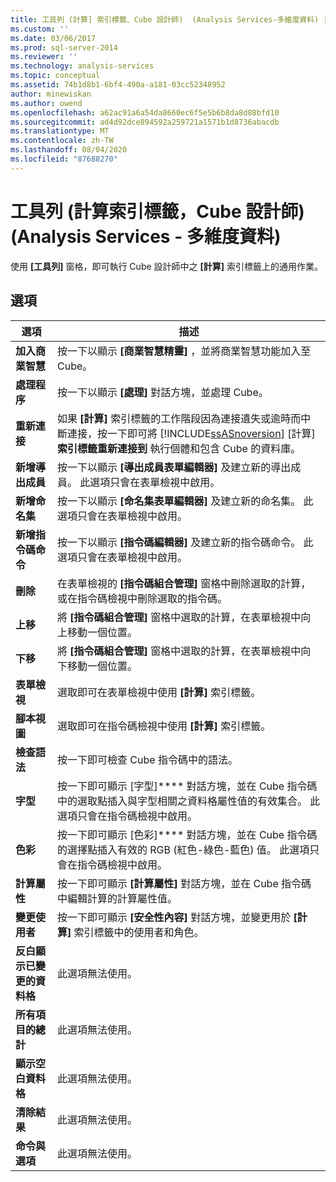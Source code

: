 ```yaml
---
title: 工具列 (計算] 索引標籤、Cube 設計師)  (Analysis Services-多維度資料) |Microsoft Docs
ms.custom: ''
ms.date: 03/06/2017
ms.prod: sql-server-2014
ms.reviewer: ''
ms.technology: analysis-services
ms.topic: conceptual
ms.assetid: 74b1d8b1-6bf4-490a-a181-03cc52348952
author: minewiskan
ms.author: owend
ms.openlocfilehash: a62ac91a6a54da8660ec6f5e5b6b8da8d88bfd10
ms.sourcegitcommit: ad4d92dce894592a259721a1571b1d8736abacdb
ms.translationtype: MT
ms.contentlocale: zh-TW
ms.lasthandoff: 08/04/2020
ms.locfileid: "87688270"
---
```

# <a name="toolbar-calculations-tab-cube-designer-analysis-services---multidimensional-data"></a>工具列 (計算索引標籤，Cube 設計師) (Analysis Services - 多維度資料)
  使用 **[工具列]** 窗格，即可執行 Cube 設計師中之 **[計算]** 索引標籤上的通用作業。  
  
## <a name="options"></a>選項  
  
|選項|描述|  
|------------|-----------------|  
|**加入商業智慧**|按一下以顯示 **[商業智慧精靈]** ，並將商業智慧功能加入至 Cube。|  
|**處理程序**|按一下以顯示 **[處理]** 對話方塊，並處理 Cube。|  
|**重新連接**|如果 **[計算]** 索引標籤的工作階段因為連接遺失或逾時而中斷連接，按一下即可將 [!INCLUDE[ssASnoversion](../includes/ssasnoversion-md.md)] [計算] **索引標籤重新連接到** 執行個體和包含 Cube 的資料庫。|  
|**新增導出成員**|按一下以顯示 **[導出成員表單編輯器]** 及建立新的導出成員。 此選項只會在表單檢視中啟用。|  
|**新增命名集**|按一下以顯示 **[命名集表單編輯器]** 及建立新的命名集。 此選項只會在表單檢視中啟用。|  
|**新增指令碼命令**|按一下以顯示 **[指令碼編輯器]** 及建立新的指令碼命令。 此選項只會在表單檢視中啟用。|  
|**刪除**|在表單檢視的 **[指令碼組合管理]** 窗格中刪除選取的計算，或在指令碼檢視中刪除選取的指令碼。|  
|**上移**|將 **[指令碼組合管理]** 窗格中選取的計算，在表單檢視中向上移動一個位置。|  
|**下移**|將 **[指令碼組合管理]** 窗格中選取的計算，在表單檢視中向下移動一個位置。|  
|**表單檢視**|選取即可在表單檢視中使用 **[計算]** 索引標籤。|  
|**腳本視圖**|選取即可在指令碼檢視中使用 **[計算]** 索引標籤。|  
|**檢查語法**|按一下即可檢查 Cube 指令碼中的語法。|  
|**字型**|按一下即可顯示 [字型]**** 對話方塊，並在 Cube 指令碼中的選取點插入與字型相關之資料格屬性值的有效集合。 此選項只會在指令碼檢視中啟用。|  
|**色彩**|按一下即可顯示 [色彩]**** 對話方塊，並在 Cube 指令碼的選擇點插入有效的 RGB (紅色-綠色-藍色) 值。 此選項只會在指令碼檢視中啟用。|  
|**計算屬性**|按一下即可顯示 **[計算屬性]** 對話方塊，並在 Cube 指令碼中編輯計算的計算屬性值。|  
|**變更使用者**|按一下即可顯示 **[安全性內容]** 對話方塊，並變更用於 **[計算]** 索引標籤中的使用者和角色。|  
|**反白顯示已變更的資料格**|此選項無法使用。|  
|**所有項目的總計**|此選項無法使用。|  
|**顯示空白資料格**|此選項無法使用。|  
|**清除結果**|此選項無法使用。|  
|**命令與選項**|此選項無法使用。|  
  
  
